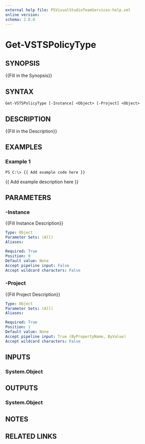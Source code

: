 ```yaml
---
external help file: PSVisualStudioTeamServices-help.xml
online version: 
schema: 2.0.0
---
```


# Get-VSTSPolicyType

## SYNOPSIS
{{Fill in the Synopsis}}

## SYNTAX

```
Get-VSTSPolicyType [-Instance] <Object> [-Project] <Object>
```

## DESCRIPTION
{{Fill in the Description}}

## EXAMPLES

### Example 1
```
PS C:\> {{ Add example code here }}
```

{{ Add example description here }}

## PARAMETERS

### -Instance
{{Fill Instance Description}}

```yaml
Type: Object
Parameter Sets: (All)
Aliases: 

Required: True
Position: 0
Default value: None
Accept pipeline input: False
Accept wildcard characters: False
```

### -Project
{{Fill Project Description}}

```yaml
Type: Object
Parameter Sets: (All)
Aliases: 

Required: True
Position: 1
Default value: None
Accept pipeline input: True (ByPropertyName, ByValue)
Accept wildcard characters: False
```

## INPUTS

### System.Object


## OUTPUTS

### System.Object

## NOTES

## RELATED LINKS


